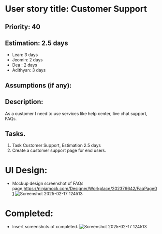 # User story title: Customer Support

## Priority: 40 

## Estimation: 2.5 days
* Lean: 3 days
* Jeomin: 2 days
* Dea : 2 days
* Adithyan: 3 days

## Assumptions (if any):

## Description: 
As a customer I need to use services like help center, live chat support, FAQs.

## Tasks.

1. Task  Customer Support, Estimation 2.5 days
2. Create a customer support page for end users.


# UI Design:
* Mockup design screenshot of FAQs page,https://ninjamock.com/Designer/Workplace/202376642/FaqPage01
![Screenshot 2025-02-17 124513](https://github.com/user-attachments/assets/5f148f77-275e-457d-8ffa-ffb50886caa3)

# Completed:
* Insert screenshots of completed. ![Screenshot 2025-02-17 124513](https://github.com/user-attachments/assets/5f148f77-275e-457d-8ffa-ffb50886caa3)

